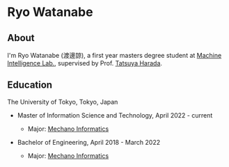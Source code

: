 # Ryo Watanabe

## About

I'm Ryo Watanabe (渡邊諒), a first year masters degree student at [Machine Intelligence Lab.](https://www.mi.t.u-tokyo.ac.jp/),
supervised by Prof. [Tatsuya Harada](https://www.mi.t.u-tokyo.ac.jp/harada/).


## Education

The University of Tokyo, Tokyo, Japan

- Master of Information Science and Technology, April 2022 - current
  - Major: [Mechano Informatics](https://www.i.u-tokyo.ac.jp/index.shtml)
  
- Bachelor of Engineering, April 2018 - March 2022
  - Major: [Mechano Informatics](http://www.kikaib.t.u-tokyo.ac.jp/)

